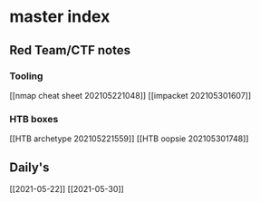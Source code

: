 # master index

## Red Team/CTF notes

### Tooling
[[nmap cheat sheet 202105221048]]
[[impacket 202105301607]]

### HTB boxes
[[HTB archetype 202105221559]]
[[HTB oopsie 202105301748]]


## Daily's
[[2021-05-22]]
[[2021-05-30]]